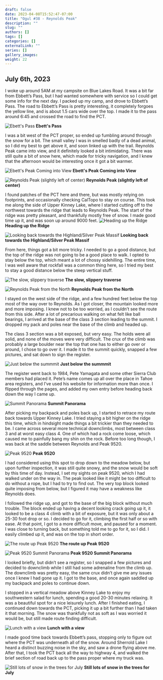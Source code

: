 ```yaml
---
draft: false
date: 2023-04-08T15:52:47-07:00
title: "Ogul #38 - Reynolds Peak"
description: ""
slug: ""
authors: []
tags: []
categories: []
externalLink: ""
series: []
gallery_images:
weight: 22
---
```

## July 6th, 2023

I woke up around 5AM at my campsite on Blue Lakes Road. It was a bit far from Ebbett’s Pass, but I had wanted somewhere with service so I could get some info for the next day. I packed up my camp, and drove to Ebbett’s Pass. The road to Ebbett’s Pass is pretty interesting, it completely forgoes the yellow line, and is about 1.5 cars wide over the top. I made it to the pass around 6:45 and crossed the road to find the PCT. 

![Ebett's Pass](https://s3.us-west-1.wasabisys.com/web-assets/reynolds-7-6-23/PXL_20230706_135906343.jpg?classes=shadow)
**Ebett's Pass**

I was a bit west of the PCT proper, so ended up fumbling around through the snow for a bit. The small valley I was in smelled badly of a dead animal, so I did my best to get above it, and soon linked up with the trail. Reynolds Peak came into view, and it definitely looked a bit intimidating. There was still quite a bit of snow here, which made for tricky navigation, and I knew that the afternoon would be interesting once it got a bit warmer. 

![Ebett's Peak Coming into View](https://s3.us-west-1.wasabisys.com/web-assets/reynolds-7-6-23/PXL_20230706_140624321.jpg?classes=shadow)
**Ebett's Peak Coming into View**

![Reynolds Peak (slightly left of center)](https://s3.us-west-1.wasabisys.com/web-assets/reynolds-7-6-23/PXL_20230706_141428532.jpg?classes=shadow)
**Reynolds Peak (slightly left of center)**

I found patches of the PCT here and there, but was mostly relying on footprints, and occasionally checking CalTopo to stay on course. This took me along the side of Upper Kinney Lake, where I started cutting off to the northwest towards the ridge that leads to Reynolds Peak. The start of the ridge was pretty pleasant, and thankfully mostly free of snow. I made good time up it, and was soon up around 9000 feet. 
![Heading up the Ridge](https://s3.us-west-1.wasabisys.com/web-assets/reynolds-7-6-23/PXL_20230706_152646056.jpg?classes=shadow)
**Heading up the Ridge**

![Looking back towards the Highland/Silver Peak Massif](https://s3.us-west-1.wasabisys.com/web-assets/reynolds-7-6-23/PXL_20230706_152738290.jpg?classes=shadow)
**Looking back towards the Highland/Silver Peak Massif**

From here, things got a bit more tricky. I needed to go a good distance, but the top of the ridge was not going to be a good place to walk. I opted to stay below the top, which meant a lot of chossy sidehilling. The entire time, I was well aware that rockfall was a common thing here, so I tried my best to stay a good distance below the steep vertical stuff.

![The slow, slippery traverse](https://s3.us-west-1.wasabisys.com/web-assets/reynolds-7-6-23/PXL_20230706_153835657.jpg?classes=shadow)
**The slow, slippery traverse**

![Reynolds Peak from the North](https://s3.us-west-1.wasabisys.com/web-assets/reynolds-7-6-23/PXL_20230706_165059444.jpg?classes=shadow)
**Reynolds Peak from the North**

I stayed on the west side of the ridge, and a few hundred feet below the top most of the way over to Reynolds. As I got closer, the mountain looked more and more imposing. I knew not to be too worried, as I couldn’t see the route from this side. After a lot of precarious walking on what felt like ball bearings, I arrived at the base of the class 3 section leading to the summit. I dropped my pack and poles near the base of the climb and headed up.

The class 3 section was a bit exposed, but very easy. The holds were all solid, and none of the moves were very difficult. The crux of the climb was probably a large boulder near the top that one has to either go over or around, I chose to go over it. I made it to the summit quickly, snapped a few pictures, and sat down to sign the register. 

![Just below the summmit](https://s3.us-west-1.wasabisys.com/web-assets/reynolds-7-6-23/PXL_20230706_170640776.jpg?classes=shadow)
**Just below the summmit**

The register went back to 1984, Pete Yamagata and some other Sierra Club members had placed it. Pete’s name comes up all over the place in Tahoe area registers, and I’ve used his website for information more than once.  I flipped through the pages, and added my own entry before heading back down the way I came up. 

![Summit Panorama](https://s3.us-west-1.wasabisys.com/web-assets/reynolds-7-6-23/PXL_20230706_170826954.PANO.jpg?classes=shadow)
**Summit Panorama**

After picking my backpack and poles back up, I started to retrace my route back towards Upper Kinney Lake. I tried staying a bit higher on the ridge this time, which in hindsight made things a bit trickier than they needed to be. I came across several more technical downclimbs, most between class 3 and at worst easy class 4. One of which had a rock come loose, which caused me to painfully bang my shin on the rock. Before too long though, I was back at the saddle between Reynolds and Peak 9520. 

![Peak 9520](https://s3.us-west-1.wasabisys.com/web-assets/reynolds-7-6-23/PXL_20230706_190124655.jpg?classes=shadow)
**Peak 9520**

I had considered using this spot to drop down to the meadow below, but upon further inspection, it was still quite snowy, and the snow would be soft by this time of day. Instead, I set my sights on peak 9520, which I had walked under on the way in. The peak looked like it might be too difficult to do without a rope, but I had to try to find out. The very top block looked quite imposing from below, but I figured it may have a weakness like Reynolds does. 

I followed the ridge up, and got to the base of the big block without much trouble. The block ended up having a decent looking crack going up it, it looked to be a class 4 climb with a bit of exposure, but it was only about a 25-30 foot drop or so. I decided to go for it, climbing the first half or so with ease. At that point, I got to a more difficult move, and paused for a moment. I was close to turning back, but something told me to go for it, so I did. I easily climbed up it, and was on the top in short order. 

![The route up Peak 9520](https://s3.us-west-1.wasabisys.com/web-assets/reynolds-7-6-23/PXL_20230706_191421475.jpg?classes=shadow)
**The route up Peak 9520**

![Peak 9520 Summit Panorama](https://s3.us-west-1.wasabisys.com/web-assets/reynolds-7-6-23/PXL_20230706_192010965.PANO.jpg?classes=shadow)
**Peak 9520 Summit Panorama**

I looked briefly, but didn’t see a register, so I snapped a few pictures and decided to downclimb while I still had some adrenaline from the climb up. The downclimb was pretty easy, the same crux didn’t give me any issues once I knew I had gone up it. I got to the base, and once again saddled up my backpack and poles to continue down.

I stopped in a vertical meadow above Kinney Lake to enjoy my southwestern salad for lunch, spending a good 20-30 minutes relaxing. It was a beautiful spot for a nice leisurely lunch. After I finished eating, I continued down towards the PCT, picking it up a bit further than I had taken it that morning. The snow was thankfully not as soft as I was worried it would be, but still made route finding difficult. 

![Lunch with a view](https://s3.us-west-1.wasabisys.com/web-assets/reynolds-7-6-23/PXL_20230706_195805649.jpg?classes=shadow)
**Lunch with a view**

I made good time back towards Ebbett’s pass, stopping only to figure out where the PCT was underneath all of the snow. Around Sherrold Lake I heard a distinct buzzing noise in the sky, and saw a drone flying above me. After that, I took the PCT back all the way to highway 4, and walked the brief section of road back up to the pass proper where my truck was. 

![Still lots of snow in the trees for July](https://s3.us-west-1.wasabisys.com/web-assets/reynolds-7-6-23/PXL_20230706_203632216.jpg?classes=shadow)
**Still lots of snow in the trees for July**
